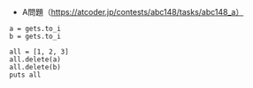 - A問題（https://atcoder.jp/contests/abc148/tasks/abc148_a）

```
a = gets.to_i
b = gets.to_i

all = [1, 2, 3]
all.delete(a)
all.delete(b)
puts all
```
